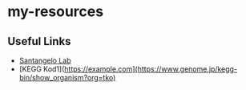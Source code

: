 # my-resources

## Useful Links

- [Santangelo Lab](https://example.com)
- [KEGG Kod1](https://example.com](https://www.genome.jp/kegg-bin/show_organism?org=tko)
